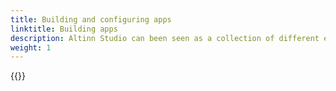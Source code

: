 ```yaml
---
title: Building and configuring apps
linktitle: Building apps
description: Altinn Studio can been seen as a collection of different editors or applications specialized to create and edit different aspects of an Altinn Studio app.
weight: 1
---
```


{{<children />}}
